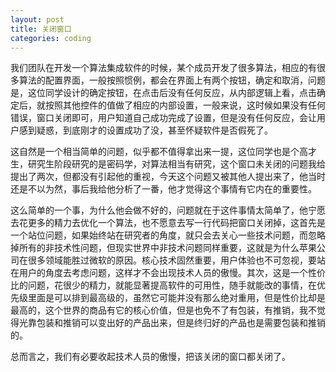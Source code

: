 ```yaml
---
layout: post
title: 关闭窗口
categories: coding
---
```


我们团队在开发一个算法集成软件的时候，某个成员开发了很多算法，相应的有很多算法的配置界面，一般按照惯例，都会在界面上有两个按钮，确定和取消，问题是，这位同学设计的确定按钮，在点击后没有任何反应，从内部逻辑上看，点击确定后，就按照其他控件的值做了相应的内部设置，一般来说，这时候如果没有任何错误，窗口关闭即可，用户知道自己成功完成了设置，但是没有任何反应，会让用户感到疑惑，到底刚才的设置成功了没，甚至怀疑软件是否假死了。

这自然是一个相当简单的问题，似乎都不值得拿出来一提，这位同学也是个高才生，研究生阶段研究的是密码学，对算法相当有研究，这个窗口未关闭的问题我给提出了两次，但都没有引起他的重视，今天这个问题又被其他人提出来了，他当时还是不以为然，事后我给他分析了一番，他才觉得这个事情有它内在的重要性。

这么简单的一个事，为什么他会做不好的，问题就在于这件事情太简单了，他宁愿去花更多的精力去优化一个算法，也不愿意去写一行代码把窗口关闭掉，这首先是一个站位问题，如果始终站在研究者的角度，就只会去关心一些技术问题，而忽略掉所有的非技术性问题，但现实世界中非技术问题同样重要，这就是为什么苹果公司在很多领域能胜过微软的原因。核心技术固然重要，用户体验也不可忽视，要站在用户的角度去考虑问题，这样才不会出现技术人员的傲慢。其次，这是一个性价比的问题，花很少的精力，就能显著提高软件的可用性，随手就能改的事情，在优先级里面是可以排到最高级的，虽然它可能并没有那么绝对重用，但是性价比却是最高的，这个世界的商品有它的核心价值，但是也免不了有包装，有推销，我不觉得光靠包装和推销可以变出好的产品出来，但是终归好的产品也是需要包装和推销的。

总而言之，我们有必要收起技术人员的傲慢，把该关闭的窗口都关闭了。


